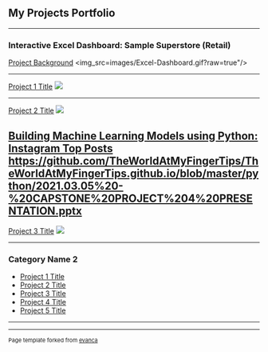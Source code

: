 ## My Projects Portfolio

---

### Interactive Excel Dashboard: Sample Superstore (Retail)

[Project Background](/master/Excel_Dashboard.md)
<img_src=images/Excel-Dashboard.gif?raw=true"/>

---
[Project 1 Title](/sample_page)
<img src="images/dummy_thumbnail.jpg?raw=true"/>

---
[Project 2 Title](/pdf/sample_presentation.pdf)
<img src="images/dummy_thumbnail.jpg?raw=true"/>

[Building Machine Learning Models using Python: Instagram Top Posts](https://github.com/TheWorldAtMyFingerTips/TheWorldAtMyFingerTips.github.io/blob/master/python/2021.03.05%20-%20CAPSTONE%20PROJECT%204%20PRESENTATION.pptx)
https://github.com/TheWorldAtMyFingerTips/TheWorldAtMyFingerTips.github.io/blob/master/python/2021.03.05%20-%20CAPSTONE%20PROJECT%204%20PRESENTATION.pptx
---
[Project 3 Title](http://example.com/)
<img src="images/dummy_thumbnail.jpg?raw=true"/>

---

### Category Name 2

- [Project 1 Title](http://example.com/)
- [Project 2 Title](http://example.com/)
- [Project 3 Title](http://example.com/)
- [Project 4 Title](http://example.com/)
- [Project 5 Title](http://example.com/)

---




---
<p style="font-size:11px">Page template forked from <a href="https://github.com/evanca/quick-portfolio">evanca</a></p>
<!-- Remove above link if you don't want to attibute -->
